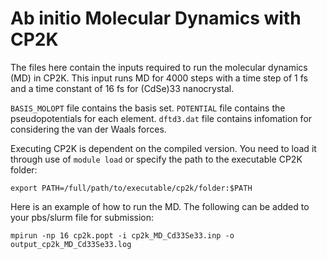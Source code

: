 # Ab initio Molecular Dynamics with CP2K

The files here contain the inputs required to run the molecular dynamics (MD) in CP2K. This input runs MD for 4000 steps with a time step of 1 fs and a time constant of 16 fs for (CdSe)33 nanocrystal.

`BASIS_MOLOPT` file contains the basis set.
`POTENTIAL` file contains the pseudopotentials for each element.
`dftd3.dat` file contains infomation for considering the van der Waals forces.

Executing CP2K is dependent on the compiled version. You need to load it through use of `module load` or specify the path to the executable CP2K folder:

`export PATH=/full/path/to/executable/cp2k/folder:$PATH`

Here is an example of how to run the MD. The following can be added to your pbs/slurm file for submission:

`mpirun -np 16 cp2k.popt -i cp2k_MD_Cd33Se33.inp -o output_cp2k_MD_Cd33Se33.log`
